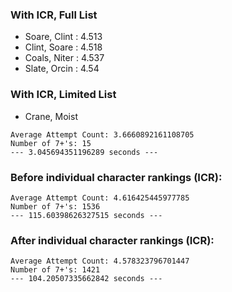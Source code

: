 ### With ICR, Full List

- Soare, Clint : 4.513
- Clint, Soare : 4.518
- Coals, Niter : 4.537
- Slate, Orcin : 4.54

### With ICR, Limited List

- Crane, Moist

```
Average Attempt Count: 3.6660892161108705
Number of 7+'s: 15
--- 3.045694351196289 seconds ---
```

### Before individual character rankings (ICR):

```
Average Attempt Count: 4.616425445977785
Number of 7+'s: 1536
--- 115.60398626327515 seconds ---
```

### After individual character rankings (ICR):

```
Average Attempt Count: 4.578323796701447
Number of 7+'s: 1421
--- 104.20507335662842 seconds ---
```
